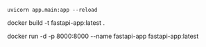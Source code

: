 

```shell
uvicorn app.main:app --reload
```


docker build -t fastapi-app:latest .


docker run -d -p 8000:8000 --name fastapi-app fastapi-app:latest